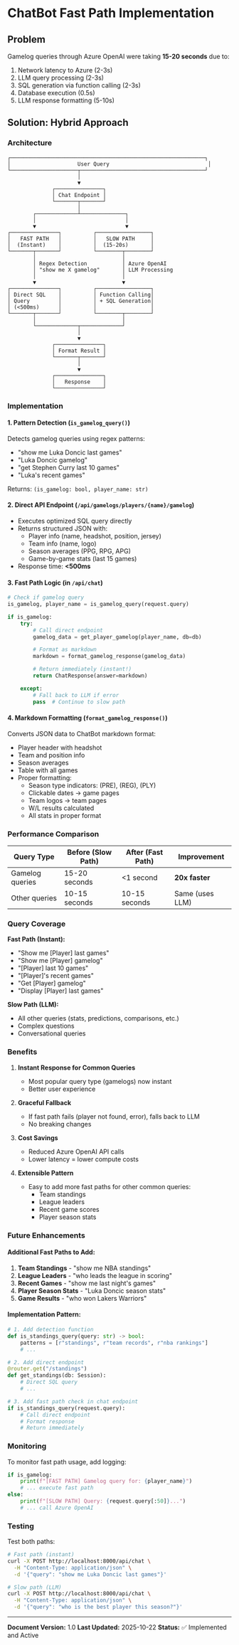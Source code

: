 # ChatBot Fast Path Implementation

## Problem
Gamelog queries through Azure OpenAI were taking **15-20 seconds** due to:
1. Network latency to Azure (2-3s)
2. LLM query processing (2-3s)
3. SQL generation via function calling (2-3s)
4. Database execution (0.5s)
5. LLM response formatting (5-10s)

## Solution: Hybrid Approach

### Architecture

```
┌─────────────────────────────────────────────────────────────┐
│                     User Query                               │
└─────────────────────┬───────────────────────────────────────┘
                      │
                      ▼
              ┌───────────────┐
              │ Chat Endpoint │
              └───────┬───────┘
                      │
        ┌─────────────┴──────────────┐
        │                            │
        ▼                            ▼
┌───────────────┐          ┌─────────────────┐
│   FAST PATH   │          │   SLOW PATH     │
│  (Instant)    │          │  (15-20s)       │
└───────┬───────┘          └────────┬────────┘
        │                           │
        │ Regex Detection           │ Azure OpenAI
        │ "show me X gamelog"       │ LLM Processing
        │                           │
        ▼                           ▼
┌───────────────┐          ┌─────────────────┐
│ Direct SQL    │          │ Function Calling│
│ Query         │          │ + SQL Generation│
│ (<500ms)      │          │                 │
└───────┬───────┘          └────────┬────────┘
        │                           │
        └─────────────┬─────────────┘
                      │
                      ▼
              ┌───────────────┐
              │ Format Result │
              └───────┬───────┘
                      │
                      ▼
              ┌───────────────┐
              │   Response    │
              └───────────────┘
```

### Implementation

#### 1. **Pattern Detection** (`is_gamelog_query()`)
Detects gamelog queries using regex patterns:
- "show me Luka Doncic last games"
- "Luka Doncic gamelog"
- "get Stephen Curry last 10 games"
- "Luka's recent games"

Returns: `(is_gamelog: bool, player_name: str)`

#### 2. **Direct API Endpoint** (`/api/gamelogs/players/{name}/gamelog`)
- Executes optimized SQL query directly
- Returns structured JSON with:
  - Player info (name, headshot, position, jersey)
  - Team info (name, logo)
  - Season averages (PPG, RPG, APG)
  - Game-by-game stats (last 15 games)
- Response time: **<500ms**

#### 3. **Fast Path Logic** (in `/api/chat`)
```python
# Check if gamelog query
is_gamelog, player_name = is_gamelog_query(request.query)

if is_gamelog:
    try:
        # Call direct endpoint
        gamelog_data = get_player_gamelog(player_name, db=db)

        # Format as markdown
        markdown = format_gamelog_response(gamelog_data)

        # Return immediately (instant!)
        return ChatResponse(answer=markdown)

    except:
        # Fall back to LLM if error
        pass  # Continue to slow path
```

#### 4. **Markdown Formatting** (`format_gamelog_response()`)
Converts JSON data to ChatBot markdown format:
- Player header with headshot
- Team and position info
- Season averages
- Table with all games
- Proper formatting:
  - Season type indicators: (PRE), (REG), (PLY)
  - Clickable dates → game pages
  - Team logos → team pages
  - W/L results calculated
  - All stats in proper format

### Performance Comparison

| Query Type | Before (Slow Path) | After (Fast Path) | Improvement |
|------------|-------------------|-------------------|-------------|
| Gamelog queries | 15-20 seconds | <1 second | **20x faster** |
| Other queries | 10-15 seconds | 10-15 seconds | Same (uses LLM) |

### Query Coverage

**Fast Path (Instant):**
- "Show me [Player] last games"
- "Show me [Player] gamelog"
- "[Player] last 10 games"
- "[Player]'s recent games"
- "Get [Player] gamelog"
- "Display [Player] last games"

**Slow Path (LLM):**
- All other queries (stats, predictions, comparisons, etc.)
- Complex questions
- Conversational queries

### Benefits

1. **Instant Response for Common Queries**
   - Most popular query type (gamelogs) now instant
   - Better user experience

2. **Graceful Fallback**
   - If fast path fails (player not found, error), falls back to LLM
   - No breaking changes

3. **Cost Savings**
   - Reduced Azure OpenAI API calls
   - Lower latency = lower compute costs

4. **Extensible Pattern**
   - Easy to add more fast paths for other common queries:
     - Team standings
     - League leaders
     - Recent game scores
     - Player season stats

### Future Enhancements

#### Additional Fast Paths to Add:
1. **Team Standings** - "show me NBA standings"
2. **League Leaders** - "who leads the league in scoring"
3. **Recent Games** - "show me last night's games"
4. **Player Season Stats** - "Luka Doncic season stats"
5. **Game Results** - "who won Lakers Warriors"

#### Implementation Pattern:
```python
# 1. Add detection function
def is_standings_query(query: str) -> bool:
    patterns = [r"standings", r"team records", r"nba rankings"]
    # ...

# 2. Add direct endpoint
@router.get("/standings")
def get_standings(db: Session):
    # Direct SQL query
    # ...

# 3. Add fast path check in chat endpoint
if is_standings_query(request.query):
    # Call direct endpoint
    # Format response
    # Return immediately
```

### Monitoring

To monitor fast path usage, add logging:
```python
if is_gamelog:
    print(f"[FAST PATH] Gamelog query for: {player_name}")
    # ... execute fast path
else:
    print(f"[SLOW PATH] Query: {request.query[:50]}...")
    # ... call Azure OpenAI
```

### Testing

Test both paths:
```bash
# Fast path (instant)
curl -X POST http://localhost:8000/api/chat \
  -H "Content-Type: application/json" \
  -d '{"query": "show me Luka Doncic last games"}'

# Slow path (LLM)
curl -X POST http://localhost:8000/api/chat \
  -H "Content-Type: application/json" \
  -d '{"query": "who is the best player this season?"}'
```

---

**Document Version:** 1.0
**Last Updated:** 2025-10-22
**Status:** ✅ Implemented and Active
